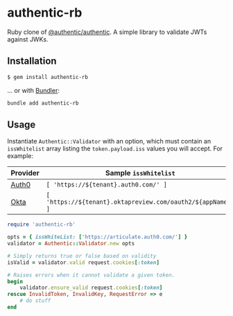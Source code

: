 # authentic-rb

Ruby clone of [@authentic/authentic](https://github.com/articulate/authentic). A simple library to validate JWTs against JWKs.

## Installation

``` bash
$ gem install authentic-rb
```

... or with [Bundler](https://bundler.io/man/bundle-add.1.html):

```bash
bundle add authentic-rb
```

## Usage

Instantiate `Authentic::Validator` with an option, which must contain an `issWhitelist` array listing the `token.payload.iss` values you will accept. For example:

| Provider | Sample `issWhitelist` |
| -------- | ------------------- |
| [Auth0](https://auth0.com/) | `[ 'https://${tenant}.auth0.com/' ]` |
| [Okta](https://www.okta.com/) | `[ 'https://${tenant}.oktapreview.com/oauth2/${appName}' ]` |

```ruby
require 'authentic-rb'

opts = { issWhiteList: ['https://articulate.auth0.com/'] }
validator = Authentic::Validator.new opts

# Simply returns true or false based on validity
isValid = validator.valid request.cookies[:token]

# Raises errors when it cannot validate a given token.
begin
    validator.ensure_valid request.cookies[:token]
rescue InvalidToken, InvalidKey, RequestError => e
    # do stuff
end
```